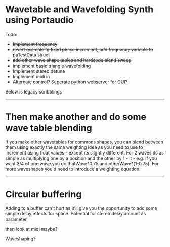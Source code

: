 # Wavetable and Wavefolding Synth using Portaudio



Todo: 

- ~~Implement frequency~~
- ~~revert example to fixed phase increment, add frequency variable to paTestData struct~~
- ~~add other wave shape tables and hardcode blend sweep~~
- implement basic triangle wavefolding
- Implement stereo detune
- Implement midi in
- Alternate control? Seperate python webserver for GUI?


Below is legacy scribblings
_________
# Then make another and do some wave table blending
If you make other wavetables for commons shapes, you can blend between them using exactly the same weighting idea as you need to use to increment using float values - except its slightly different. For 2 waves its as simple as multiplying one by a position and the other by 1 - it - e.g. if you want 3/4 of one wave you do thatWave\*0.75 and otherWave\*(1-0.75). For more waveshapes you'd need to introduce a weighting equation.


___
# Circular buffering

Adding to a buffer can't hurt as it'll give you the opportunity to add some simple delay effects for space. Potential for stereo delay amount as parameter


then look at midi maybe?

Waveshaping?

